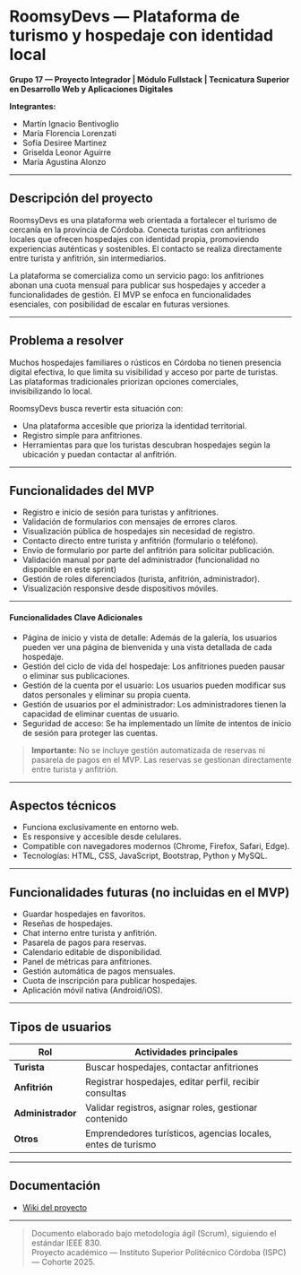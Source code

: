 # RoomsyDevs — Plataforma de turismo y hospedaje con identidad local

**Grupo 17 — Proyecto Integrador | Módulo Fullstack | Tecnicatura Superior en Desarrollo Web y Aplicaciones Digitales**

**Integrantes:**
- Martín Ignacio Bentivoglio
- María Florencia Lorenzati
- Sofía Desiree Martinez
- Griselda Leonor Aguirre
- María Agustina Alonzo

---

## Descripción del proyecto

RoomsyDevs es una plataforma web orientada a fortalecer el turismo de cercanía en la provincia de Córdoba. Conecta turistas con anfitriones locales que ofrecen hospedajes con identidad propia, promoviendo experiencias auténticas y sostenibles. El contacto se realiza directamente entre turista y anfitrión, sin intermediarios.

La plataforma se comercializa como un servicio pago: los anfitriones abonan una cuota mensual para publicar sus hospedajes y acceder a funcionalidades de gestión. El MVP se enfoca en funcionalidades esenciales, con posibilidad de escalar en futuras versiones.

---

## Problema a resolver

Muchos hospedajes familiares o rústicos en Córdoba no tienen presencia digital efectiva, lo que limita su visibilidad y acceso por parte de turistas. Las plataformas tradicionales priorizan opciones comerciales, invisibilizando lo local.

RoomsyDevs busca revertir esta situación con:
- Una plataforma accesible que prioriza la identidad territorial.
- Registro simple para anfitriones.
- Herramientas para que los turistas descubran hospedajes según la ubicación y puedan contactar al anfitrión.

---

## Funcionalidades del MVP

- Registro e inicio de sesión para turistas y anfitriones.
- Validación de formularios con mensajes de errores claros.
- Visualización pública de hospedajes sin necesidad de registro.
- Contacto directo entre turista y anfitrión (formulario o teléfono).
- Envío de formulario por parte del anfitrión para solicitar publicación.
- Validación manual por parte del administrador (funcionalidad no disponible en este sprint)
- Gestión de roles diferenciados (turista, anfitrión, administrador).
- Visualización responsive desde dispositivos móviles.

---

#### Funcionalidades Clave Adicionales

- Página de inicio y vista de detalle: Además de la galería, los usuarios pueden ver una página de bienvenida y una vista detallada de cada hospedaje.
- Gestión del ciclo de vida del hospedaje: Los anfitriones pueden pausar o eliminar sus publicaciones.
- Gestión de la cuenta por el usuario: Los usuarios pueden modificar sus datos personales y eliminar su propia cuenta.
- Gestión de usuarios por el administrador: Los administradores tienen la capacidad de eliminar cuentas de usuario.
- Seguridad de acceso: Se ha implementado un límite de intentos de inicio de sesión para proteger las cuentas.

> **Importante:** No se incluye gestión automatizada de reservas ni pasarela de pagos en el MVP. Las reservas se gestionan directamente entre turista y anfitrión.

---

## Aspectos técnicos

- Funciona exclusivamente en entorno web.
- Es responsive y accesible desde celulares.
- Compatible con navegadores modernos (Chrome, Firefox, Safari, Edge).
- Tecnologías: HTML, CSS, JavaScript, Bootstrap, Python y MySQL.

---

## Funcionalidades futuras (no incluidas en el MVP)
- Guardar hospedajes en favoritos.
- Reseñas de hospedajes.
- Chat interno entre turista y anfitrión.
- Pasarela de pagos para reservas.
- Calendario editable de disponibilidad.
- Panel de métricas para anfitriones.
- Gestión automática de pagos mensuales.
- Cuota de inscripción para publicar hospedajes.
- Aplicación móvil nativa (Android/iOS).


---

## Tipos de usuarios

| Rol           | Actividades principales |
|---------------|-------------------------|
| **Turista**       | Buscar hospedajes, contactar anfitriones |
| **Anfitrión**     | Registrar hospedajes, editar perfil, recibir consultas |
| **Administrador** | Validar registros, asignar roles, gestionar contenido |
| **Otros**         | Emprendedores turísticos, agencias locales, entes de turismo |

---

## Documentación

- [Wiki del proyecto](https://github.com/RoomsyDevs/FullStack/wiki/Documentaci%C3%B3n-y-Enlaces-%C3%9Atiles)  

---

> Documento elaborado bajo metodología ágil (Scrum), siguiendo el estándar IEEE 830.  
> Proyecto académico — Instituto Superior Politécnico Córdoba (ISPC) — Cohorte 2025.
